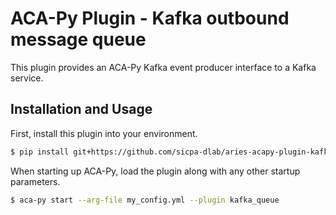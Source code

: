 ACA-Py Plugin - Kafka outbound message queue
=======================================

This plugin provides an ACA-Py Kafka event producer interface to a Kafka service.
## Installation and Usage

First, install this plugin into your environment.

```sh
$ pip install git+https://github.com/sicpa-dlab/aries-acapy-plugin-kafka-events.git
```

When starting up ACA-Py, load the plugin along with any other startup
parameters.

```sh
$ aca-py start --arg-file my_config.yml --plugin kafka_queue
```
